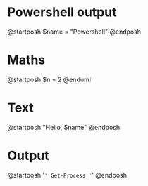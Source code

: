 # Powershell output

@startposh
$name = "Powershell"
@endposh

# Maths

@startposh
$n = 2 
@enduml

# Text

@startposh
"Hello, $name"
@endposh

# Output

@startposh
'````'
Get-Process
'````'
@endposh
